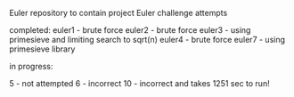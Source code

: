 Euler
repository to contain project Euler challenge attempts

completed:
euler1 - brute force
euler2 - brute force
euler3 - using primesieve and limiting search to sqrt(n)
euler4 - brute force
euler7 - using primesieve library

in progress:

5 - not attempted
6 - incorrect
10 - incorrect and takes 1251 sec to run!
